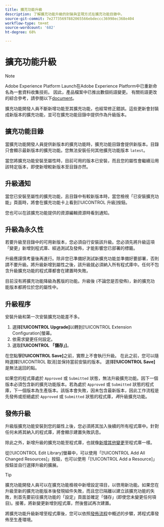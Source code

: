 ```yaml
---
title: 擴充功能升級
description: 了解擴充功能升級的封裝與呈現方式在擴充功能目錄中。
source-git-commit: 7e27735697882065566ebdeccc36998ec368e404
workflow-type: tm+mt
source-wordcount: '682'
ht-degree: 68%

---
```


# 擴充功能升級

>[!NOTE]
>
>Adobe Experience Platform Launch在Adobe Experience Platform中已重新命名為一套資料收集技術。 因此，產品檔案中已推出數個術語變更。 有關術語更改的綜合參考，請參閱以下[document](../../../term-updates.md)。

擴充功能開發人員不斷新增功能至其擴充功能，也經常修正錯誤。這些更新會封裝成新版本的擴充功能，並可在擴充功能目錄中提供作為升級版本。

## 擴充功能目錄

當擴充功能開發人員提供新版本的擴充功能時，擴充功能目錄會提供新版本。目錄只會顯示最新版本的擴充功能。您無法安裝任何其他擴充功能版本 `latest`。

當您將擴充功能安裝至屬性時，目前可用的版本已安裝，而且您的屬性會繼續沿用該特定版本，即使新增較新版本至目錄亦然。

## 升級通知

當您已安裝至屬性的擴充功能，且目錄中有較新版本時，當您檢視「已安裝擴充功能」頁面時，將會在擴充功能卡上看到[!UICONTROL 升級]按鈕。

您也可以在該擴充功能提供的資源編輯資源時看到通知。

## 升級為永久性

若要升級至目錄中的可用新版本，您必須自行安裝該升級。您必須先將升級這項「變更」新增到程式庫、經過測試及發佈，才能影響您已部署的標籤。

升級應謹慎考量後再進行。除非您已準備好測試新擴充功能並準備好要部署，否則請不要升級。將升級新增到屬性之後，該升級就必須納入所有程式庫中。任何不包含升級擴充功能的程式庫都會在建置時失敗。

目前沒有將擴充功能降級為舊版的功能。升級後 (不論您是否發佈)，新的擴充功能版本都將位於您的屬性中。

## 升級程序

安裝升級和第一次安裝擴充功能差不多。

1. 選擇&#x200B;**[!UICONTROL Upgrade]**&#x200B;以轉到[!UICONTROL Extension Configuration]螢幕。
1. 依需求變更任何設定。
1. 選取&#x200B;**[!UICONTROL 「儲存」]**。

在您點擊&#x200B;**[!UICONTROL Save]**&#x200B;之前，實際上不會執行升級。 在此之前，您可以隨時選擇[!UICONTROL 取消]並保持當前安裝的版本。 選擇&#x200B;**[!UICONTROL Save]**&#x200B;是無法返回的點。

如果您的程式庫處於 `Approved` 或 `Submitted` 狀態，無法升級擴充功能。因下一個版本必須包含新的擴充功能版本。若為處於 `Approved` 或 `Submitted` 狀態的程式庫，下一個版本為生產版本。該版本會失敗，因未包含最新版本，因此工作流程是先發佈或拒絕處於 `Approved` 或 `Submitted` 狀態的程式庫，_再_&#x200B;升級擴充功能。

## 發佈升級

升級版擴充功能安裝到您的屬性上後，您必須將其加入後續的所有程式庫中。針對任何未將其納入的程式庫，將會顯示建置失敗訊息。

除此之外，新增升級的擴充功能至程式庫，也就像[新增其他變更](../../publishing/libraries.md)至程式庫一樣。

從[!UICONTROL Edit Library]螢幕中，可以使用「[!UICONTROL Add All Changed Resources]」按鈕，也可以使用「[!UICONTROL Add a Resource]」按鈕並自行選擇升級的擴展。

>[!TIP]
>
>擴充功能開發人員可以在擴充功能檢視中新增設定項目，以啓用新功能。如果您在升級至新的擴充功能版本後發現組件失敗，而且您已隔離以建立該擴充功能的失敗，則首先要前往擴充功能的「設定」頁面並確定「儲存」(即使您未變更任何項目)。接著，將新變更新增到程式庫，然後嘗試再次建置。

將擴充功能升級新增至程式庫後，您可以依照[發佈流程](../../publishing/publishing-flow.md)中概述的步驟，將程式庫發佈至生產環境。
